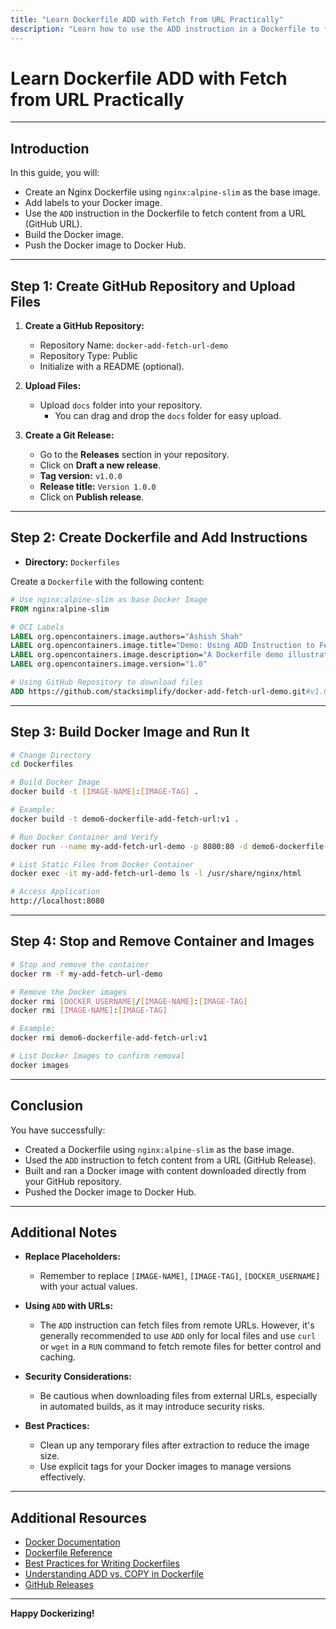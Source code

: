 ```yaml
---
title: "Learn Dockerfile ADD with Fetch from URL Practically"
description: "Learn how to use the ADD instruction in a Dockerfile to fetch content from a URL, build a Docker image, and push it to Docker Hub."
---
```


# Learn Dockerfile ADD with Fetch from URL Practically

---

## Introduction

In this guide, you will:

- Create an Nginx Dockerfile using `nginx:alpine-slim` as the base image.
- Add labels to your Docker image.
- Use the `ADD` instruction in the Dockerfile to fetch content from a URL (GitHub URL).
- Build the Docker image.
- Push the Docker image to Docker Hub.

---

## Step 1: Create GitHub Repository and Upload Files

1. **Create a GitHub Repository:**

   - Repository Name: `docker-add-fetch-url-demo`
   - Repository Type: Public
   - Initialize with a README (optional).

2. **Upload Files:**

   - Upload `docs` folder into your repository.
     - You can drag and drop the `docs` folder for easy upload.

3. **Create a Git Release:**

   - Go to the **Releases** section in your repository.
   - Click on **Draft a new release**.
   - **Tag version:** `v1.0.0`
   - **Release title:** `Version 1.0.0`
   - Click on **Publish release**.

---

## Step 2: Create Dockerfile and Add Instructions

- **Directory:** `Dockerfiles`

Create a `Dockerfile` with the following content:

```dockerfile
# Use nginx:alpine-slim as base Docker Image
FROM nginx:alpine-slim

# OCI Labels
LABEL org.opencontainers.image.authors="Ashish Shah"
LABEL org.opencontainers.image.title="Demo: Using ADD Instruction to Fetch Files from a URL in Dockerfile"
LABEL org.opencontainers.image.description="A Dockerfile demo illustrating the ADD instruction, which demonstrates how to download and add content from a GitHub Releases URL to the container."
LABEL org.opencontainers.image.version="1.0"

# Using GitHub Repository to download files
ADD https://github.com/stacksimplify/docker-add-fetch-url-demo.git#v1.0.0:docs /usr/share/nginx/html
```

---

## Step 3: Build Docker Image and Run It

```bash
# Change Directory
cd Dockerfiles

# Build Docker Image
docker build -t [IMAGE-NAME]:[IMAGE-TAG] .

# Example:
docker build -t demo6-dockerfile-add-fetch-url:v1 .

# Run Docker Container and Verify
docker run --name my-add-fetch-url-demo -p 8080:80 -d demo6-dockerfile-add-fetch-url:v1

# List Static Files from Docker Container
docker exec -it my-add-fetch-url-demo ls -l /usr/share/nginx/html

# Access Application
http://localhost:8080
```

---

## Step 4: Stop and Remove Container and Images

```bash
# Stop and remove the container
docker rm -f my-add-fetch-url-demo

# Remove the Docker images
docker rmi [DOCKER_USERNAME]/[IMAGE-NAME]:[IMAGE-TAG]
docker rmi [IMAGE-NAME]:[IMAGE-TAG]

# Example:
docker rmi demo6-dockerfile-add-fetch-url:v1

# List Docker Images to confirm removal
docker images
```

---

## Conclusion

You have successfully:

- Created a Dockerfile using `nginx:alpine-slim` as the base image.
- Used the `ADD` instruction to fetch content from a URL (GitHub Release).
- Built and ran a Docker image with content downloaded directly from your GitHub repository.
- Pushed the Docker image to Docker Hub.

---

## Additional Notes

- **Replace Placeholders:**

  - Remember to replace `[IMAGE-NAME]`, `[IMAGE-TAG]`, `[DOCKER_USERNAME]` with your actual values.

- **Using `ADD` with URLs:**

  - The `ADD` instruction can fetch files from remote URLs. However, it's generally recommended to use `ADD` only for local files and use `curl` or `wget` in a `RUN` command to fetch remote files for better control and caching.

- **Security Considerations:**

  - Be cautious when downloading files from external URLs, especially in automated builds, as it may introduce security risks.

- **Best Practices:**

  - Clean up any temporary files after extraction to reduce the image size.
  - Use explicit tags for your Docker images to manage versions effectively.

---

## Additional Resources

- [Docker Documentation](https://docs.docker.com/)
- [Dockerfile Reference](https://docs.docker.com/engine/reference/builder/)
- [Best Practices for Writing Dockerfiles](https://docs.docker.com/develop/develop-images/dockerfile_best-practices/)
- [Understanding ADD vs. COPY in Dockerfile](https://docs.docker.com/develop/develop-images/dockerfile_best-practices/#add-or-copy)
- [GitHub Releases](https://docs.github.com/en/repositories/releasing-projects-on-github/about-releases)

---

**Happy Dockerizing!**
